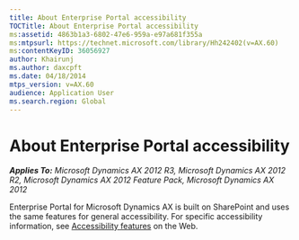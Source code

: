 ```yaml
---
title: About Enterprise Portal accessibility
TOCTitle: About Enterprise Portal accessibility
ms:assetid: 4863b1a3-6802-47e6-959a-e97a681f355a
ms:mtpsurl: https://technet.microsoft.com/library/Hh242402(v=AX.60)
ms:contentKeyID: 36056927
author: Khairunj
ms.author: daxcpft
ms.date: 04/18/2014
mtps_version: v=AX.60
audience: Application User
ms.search.region: Global
---
```


# About Enterprise Portal accessibility 


_**Applies To:** Microsoft Dynamics AX 2012 R3, Microsoft Dynamics AX 2012 R2, Microsoft Dynamics AX 2012 Feature Pack, Microsoft Dynamics AX 2012_

Enterprise Portal for Microsoft Dynamics AX is built on SharePoint and uses the same features for general accessibility. For specific accessibility information, see [Accessibility features](https://go.microsoft.com/fwlink/?linkid=210753) on the Web.

  


